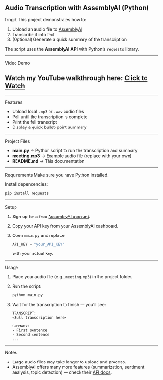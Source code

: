 ## Audio Transcription with AssemblyAI (Python)
frngik
This project demonstrates how to:
1. Upload an audio file to [AssemblyAI](https://www.assemblyai.com/)  
2. Transcribe it into text  
3. (Optional) Generate a quick summary of the transcription  

The script uses the **AssemblyAI API** with Python’s `requests` library.

---
Video Demo

Watch my YouTube walkthrough here: [Click to Watch](https://youtu.be/1gGsAqEORME)
---
---

 Features
- Upload local `.mp3` or `.wav` audio files
- Poll until the transcription is complete
- Print the full transcript
- Display a quick bullet-point summary

---

 Project Files
- **main.py** → Python script to run the transcription and summary  
- **meeting.mp3** → Example audio file (replace with your own)  
- **README.md** → This documentation  

---

 Requirements
Make sure you have Python  installed.

Install dependencies:
```bash
pip install requests
````

---

 Setup

1. Sign up for a free [AssemblyAI account](https://www.assemblyai.com/).
2. Copy your API key from your AssemblyAI dashboard.
3. Open `main.py` and replace:

   ```python
   API_KEY = "your_API_KEY"
   ```

   with your actual key.

---

 Usage

1. Place your audio file (e.g., `meeting.mp3`) in the project folder.
2. Run the script:

   ```bash
   python main.py
   ```
3. Wait for the transcription to finish — you’ll see:

   ```
   TRANSCRIPT:
   <Full transcription here>

   SUMMARY:
   - First sentence
   - Second sentence
   ...
   ```

---

 


Notes

* Large audio files may take longer to upload and process.
* AssemblyAI offers many more features (summarization, sentiment analysis, topic detection) — check their [API docs](https://www.assemblyai.com/docs/).


